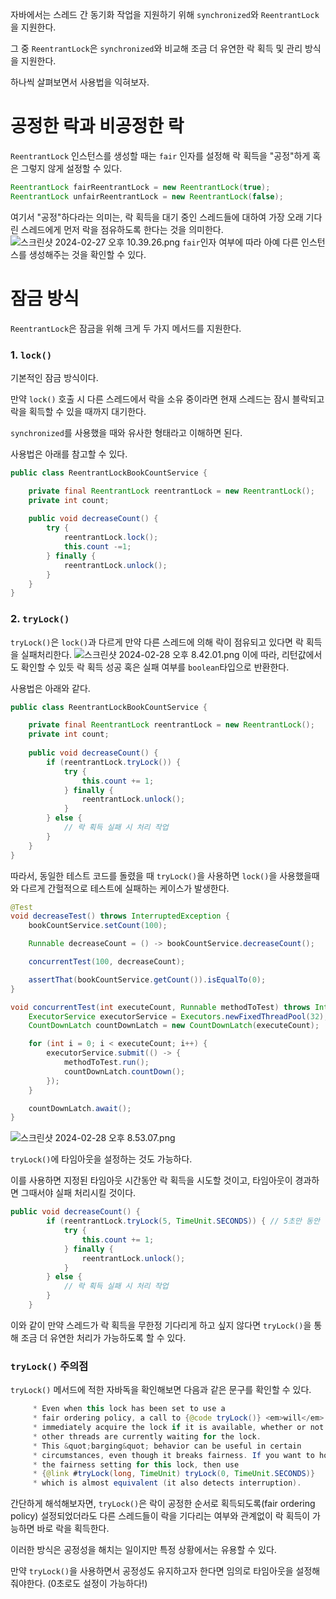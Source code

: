 자바에서는 스레드 간 동기화 작업을 지원하기 위해 `synchronized`와 `ReentrantLock`을 지원한다.

그 중 `ReentrantLock`은 `synchronized`와 비교해 조금 더 유연한 락 획득 및 관리 방식을 지원한다.

하나씩 살펴보면서 사용법을 익혀보자.

# 공정한 락과 비공정한 락

`ReentrantLock` 인스턴스를 생성할 때는 `fair` 인자를 설정해 락 획득을 "공정"하게 혹은 그렇지 않게 설정할 수 있다.

```java
ReentrantLock fairReentrantLock = new ReentrantLock(true);
ReentrantLock unfairReentrantLock = new ReentrantLock(false);
```
여기서 "공정"하다라는 의미는, 락 획득을 대기 중인 스레드들에 대하여 가장 오래 기다린 스레드에게 먼저 락을 점유하도록 한다는 것을 의미한다.
![스크린샷 2024-02-27 오후 10.39.26.png](..%2F..%2F..%2F%EC%8A%A4%ED%81%AC%EB%A6%B0%EC%83%B7%202024-02-27%20%EC%98%A4%ED%9B%84%2010.39.26.png)
`fair`인자 여부에 따라 아예 다른 인스턴스를 생성해주는 것을 확인할 수 있다.

# 잠금 방식
`ReentrantLock`은 잠금을 위해 크게 두 가지 메서드를 지원한다.

### 1. `lock()`
기본적인 잠금 방식이다.

만약 `lock()` 호출 시 다른 스레드에서 락을 소유 중이라면 현재 스레드는 잠시 블락되고 락을 획득할 수 있을 때까지 대기한다.

`synchronized`를 사용했을 때와 유사한 형태라고 이해하면 된다.

사용법은 아래를 참고할 수 있다.
```java
public class ReentrantLockBookCountService {

    private final ReentrantLock reentrantLock = new ReentrantLock();
    private int count;
    
    public void decreaseCount() {
        try {
            reentrantLock.lock();
            this.count -=1;
        } finally {
            reentrantLock.unlock();
        }
    }
}
```

### 2. `tryLock()`
`tryLock()`은 `lock()`과 다르게 만약 다른 스레드에 의해 락이 점유되고 있다면 락 획득을 실패처리한다.
![스크린샷 2024-02-28 오후 8.42.01.png](..%2F..%2F..%2F%EC%8A%A4%ED%81%AC%EB%A6%B0%EC%83%B7%202024-02-28%20%EC%98%A4%ED%9B%84%208.42.01.png)
이에 따라, 리턴값에서도 확인할 수 있듯 락 획득 성공 혹은 실패 여부를 `boolean`타입으로 반환한다.

사용법은 아래와 같다.
```java
public class ReentrantLockBookCountService {

    private final ReentrantLock reentrantLock = new ReentrantLock();
    private int count;
    
    public void decreaseCount() {
        if (reentrantLock.tryLock()) {
            try {
                this.count += 1;
            } finally {
                reentrantLock.unlock();
            }
        } else {
            // 락 획득 실패 시 처리 작업
        }
    }
}
```
따라서, 동일한 테스트 코드를 돌렸을 때 `tryLock()`을 사용하면 `lock()`을 사용했을때와 다르게 간헐적으로 테스트에 실패하는 케이스가 발생한다.
```java
@Test
void decreaseTest() throws InterruptedException {
    bookCountService.setCount(100);

    Runnable decreaseCount = () -> bookCountService.decreaseCount();

    concurrentTest(100, decreaseCount);

    assertThat(bookCountService.getCount()).isEqualTo(0);
}

void concurrentTest(int executeCount, Runnable methodToTest) throws InterruptedException {
    ExecutorService executorService = Executors.newFixedThreadPool(32);
    CountDownLatch countDownLatch = new CountDownLatch(executeCount);

    for (int i = 0; i < executeCount; i++) {
        executorService.submit(() -> {
            methodToTest.run();
            countDownLatch.countDown();
        });
    }

    countDownLatch.await();
}
```
![스크린샷 2024-02-28 오후 8.53.07.png](..%2F..%2F..%2F%EC%8A%A4%ED%81%AC%EB%A6%B0%EC%83%B7%202024-02-28%20%EC%98%A4%ED%9B%84%208.53.07.png)

`tryLock()`에 타임아웃을 설정하는 것도 가능하다.

이를 사용하면 지정된 타임아웃 시간동안 락 획득을 시도할 것이고, 타임아웃이 경과하면 그때서야 실패 처리시킬 것이다.

```java
public void decreaseCount() {
        if (reentrantLock.tryLock(5, TimeUnit.SECONDS)) { // 5초만 동안 락 획득 시도
            try {
                this.count += 1;
            } finally {
                reentrantLock.unlock();
            }
        } else {
            // 락 획득 실패 시 처리 작업
        }
    }
```

이와 같이 만약 스레드가 락 획득을 무한정 기다리게 하고 싶지 않다면 `tryLock()`을 통해 조금 더 유연한 처리가 가능하도록 할 수 있다.

### `tryLock()` 주의점
`tryLock()` 메서드에 적한 자바독을 확인해보면 다음과 같은 문구를 확인할 수 있다.

```java
     * Even when this lock has been set to use a
     * fair ordering policy, a call to {@code tryLock()} <em>will</em>
     * immediately acquire the lock if it is available, whether or not
     * other threads are currently waiting for the lock.
     * This &quot;barging&quot; behavior can be useful in certain
     * circumstances, even though it breaks fairness. If you want to honor
     * the fairness setting for this lock, then use
     * {@link #tryLock(long, TimeUnit) tryLock(0, TimeUnit.SECONDS)}
     * which is almost equivalent (it also detects interruption).
```
간단하게 해석해보자면, `tryLock()`은 락이 공정한 순서로 획득되도록(fair ordering policy) 설정되었더라도 다른 스레드들이 락을 기다리는 여부와 관계없이 락 획득이 가능하면 바로 락을 획득한다.

이러한 방식은 공정성을 해치는 일이지만 특정 상황에서는 유용할 수 있다.

만약 `tryLock()`을 사용하면서 공정성도 유지하고자 한다면 임의로 타임아웃을 설정해줘야한다. (0초로도 설정이 가능하다!)